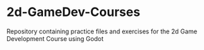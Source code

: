 # 2d-GameDev-Courses
Repository containing practice files and exercises for the 2d Game Development Course using Godot
